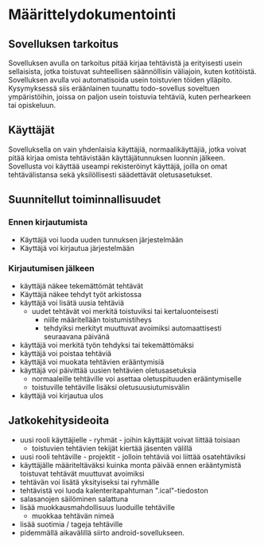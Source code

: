 # Määrittelydokumentointi

## Sovelluksen tarkoitus

Sovelluksen avulla on tarkoitus pitää kirjaa tehtävistä ja erityisesti usein sellaisista, jotka toistuvat suhteellisen säännöllisin väliajoin, kuten kotitöistä. Sovelluksen avulla voi automatisoida usein toistuvien töiden ylläpito. Kysymyksessä siis eräänlainen tuunattu todo-sovellus soveltuen ympäristöihin, joissa on paljon usein toistuvia tehtäviä, kuten perhearkeen tai opiskeluun.

## Käyttäjät

Sovelluksella on vain yhdenlaisia käyttäjiä, normaalikäyttäjiä, jotka voivat pitää kirjaa omista tehtävistään käyttäjätunnuksen luonnin jälkeen. Sovellusta voi käyttää useampi rekisteröinyt käyttäjä, joilla on omat tehtävälistansa sekä yksilöllisesti säädettävät oletusasetukset.


## Suunnitellut toiminnallisuudet

### Ennen kirjautumista

* Käyttäjä voi luoda uuden tunnuksen järjestelmään
* Käyttäjä voi kirjautua järjestelmään

### Kirjautumisen jälkeen

* käyttäjä näkee tekemättömät tehtävät
* Käyttäjä näkee tehdyt työt arkistossa
* käyttäjä voi lisätä uusia tehtäviä
  * uudet tehtävät voi merkitä toistuviksi tai kertaluonteisesti
    * niille määritellään toistumistiheys
    * tehdyiksi merkityt muuttuvat avoimiksi automaattisesti seuraavana päivänä
* käyttäjä voi merkitä työn tehdyksi tai tekemättömäksi
* käyttäjä voi poistaa tehtäviä
* käyttäjä voi muokata tehtävien erääntymisiä
* käyttäjä voi päivittää uusien tehtävien oletusasetuksia
  * normaaleille tehtäville voi asettaa oletuspituuden erääntymiselle
  * toistuville tehtäville lisäksi oletusuusiutumisvälin
* käyttäjä voi kirjautua ulos 

## Jatkokehitysideoita
* uusi rooli käyttäjielle - ryhmät - joihin käyttäjät voivat liittää toisiaan
  * toistuvien tehtävien tekijät kiertää jäsenten välillä
* uusi rooli tehtäville - projektit - jolloin tehtäviä voi liittää osatehtäviksi
* käyttäjälle määriteltäväksi kuinka monta päivää ennen erääntymistä toistuvat tehtävät muuttuvat avoimiksi
* tehtävän voi lisätä yksityiseksi tai ryhmälle
* tehtävistä voi luoda kalenteritapahtuman ".ical"-tiedoston
* salasanojen säilöminen salattuna
* lisää muokkausmahdollisuus luoduille tehtäville
  * muokkaa tehtävän nimeä
* lisää suotimia / tageja tehtäville
* pidemmällä aikavälillä siirto android-sovellukseen.

